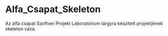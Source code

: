 # Alfa_Csapat_Skeleton
Az alfa csapat Szoftver Projekt Laboratórium tárgyra készített projektjének skeleton váza.
